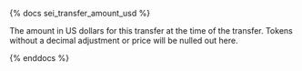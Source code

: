 {% docs sei_transfer_amount_usd %}

The amount in US dollars for this transfer at the time of the transfer. Tokens without a decimal adjustment or price will be nulled out here. 

{% enddocs %}